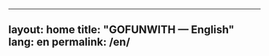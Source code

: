 <!-- /* en/index.md  v6.4.1_202510180200 */ -->

---
layout: home
title: "GOFUNWITH — English"
lang: en
permalink: /en/
---
